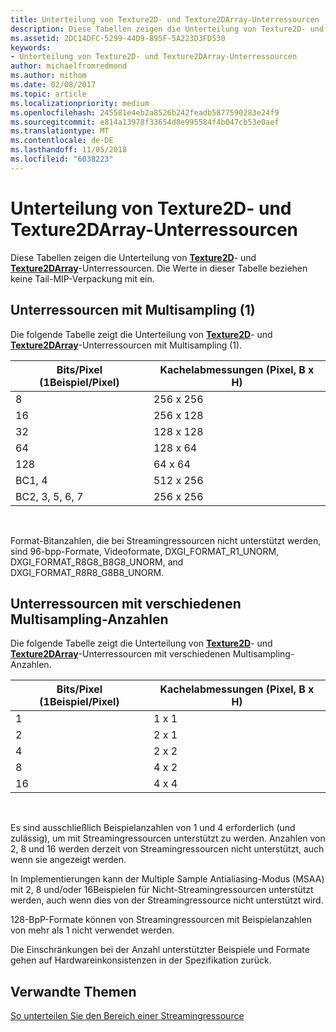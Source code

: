 ```yaml
---
title: Unterteilung von Texture2D- und Texture2DArray-Unterressourcen
description: Diese Tabellen zeigen die Unterteilung von Texture2D- und Texture2DArray-Unterressourcen.
ms.assetid: 2DC14DFC-5299-44D9-895F-5A223D3FD530
keywords:
- Unterteilung von Texture2D- und Texture2DArray-Unterressourcen
author: michaelfromredmond
ms.author: mithom
ms.date: 02/08/2017
ms.topic: article
ms.localizationpriority: medium
ms.openlocfilehash: 245581e4eb2a8526b242feadb5877590283e24f9
ms.sourcegitcommit: e814a13978f33654d8e995584f4b047cb53e0aef
ms.translationtype: MT
ms.contentlocale: de-DE
ms.lasthandoff: 11/05/2018
ms.locfileid: "6038223"
---
```

# <a name="texture2d-and-texture2darray-subresource-tiling"></a>Unterteilung von Texture2D- und Texture2DArray-Unterressourcen


Diese Tabellen zeigen die Unterteilung von [**Texture2D**](https://msdn.microsoft.com/library/windows/desktop/ff471525)- und [**Texture2DArray**](https://msdn.microsoft.com/library/windows/desktop/ff471526)-Unterressourcen. Die Werte in dieser Tabelle beziehen keine Tail-MIP-Verpackung mit ein.

## <a name="span-idsubresources-with-multisample-counts-of-1spanspan-idsubresources-with-multisample-counts-of-1spanspan-idsubresources-with-multisample-counts-of-1spansubresources-with-multisample-counts-of-1"></a><span id="Subresources-with-multisample-counts-of-1"></span><span id="subresources-with-multisample-counts-of-1"></span><span id="SUBRESOURCES-WITH-MULTISAMPLE-COUNTS-OF-1"></span>Unterressourcen mit Multisampling (1)


Die folgende Tabelle zeigt die Unterteilung von [**Texture2D**](https://msdn.microsoft.com/library/windows/desktop/ff471525)- und [**Texture2DArray**](https://msdn.microsoft.com/library/windows/desktop/ff471526)-Unterressourcen mit Multisampling (1).

| Bits/Pixel (1Beispiel/Pixel) | Kachelabmessungen (Pixel, B x H) |
|-----------------------------|-------------------------------|
| 8                           | 256 x 256                       |
| 16                          | 256 x 128                       |
| 32                          | 128 x 128                       |
| 64                          | 128 x 64                        |
| 128                         | 64 x 64                         |
| BC1, 4                       | 512 x 256                       |
| BC2, 3, 5, 6, 7                 | 256 x 256                       |

 

Format-Bitanzahlen, die bei Streamingressourcen nicht unterstützt werden, sind 96-bpp-Formate, Videoformate, DXGI\_FORMAT\_R1\_UNORM, DXGI\_FORMAT\_R8G8\_B8G8\_UNORM, and DXGI\_FORMAT\_R8R8\_G8B8\_UNORM.

## <a name="span-idsubresources-with-various-multisample-countsspanspan-idsubresources-with-various-multisample-countsspanspan-idsubresources-with-various-multisample-countsspansubresources-with-various-multisample-counts"></a><span id="Subresources-with-various-multisample-counts"></span><span id="subresources-with-various-multisample-counts"></span><span id="SUBRESOURCES-WITH-VARIOUS-MULTISAMPLE-COUNTS"></span>Unterressourcen mit verschiedenen Multisampling-Anzahlen


Die folgende Tabelle zeigt die Unterteilung von [**Texture2D**](https://msdn.microsoft.com/library/windows/desktop/ff471525)- und [**Texture2DArray**](https://msdn.microsoft.com/library/windows/desktop/ff471526)-Unterressourcen mit verschiedenen Multisampling-Anzahlen.

| Bits/Pixel (1Beispiel/Pixel) | Kachelabmessungen (Pixel, B x H) |
|-----------------------------|-------------------------------|
| 1                           | 1 x 1                           |
| 2                           | 2 x 1                           |
| 4                           | 2 x 2                           |
| 8                           | 4 x 2                           |
| 16                          | 4 x 4                           |

 

Es sind ausschließlich Beispielanzahlen von 1 und 4 erforderlich (und zulässig), um mit Streamingressourcen unterstützt zu werden. Anzahlen von 2, 8 und 16 werden derzeit von Streamingressourcen nicht unterstützt, auch wenn sie angezeigt werden.

In Implementierungen kann der Multiple Sample Antialiasing-Modus (MSAA) mit 2, 8 und/oder 16Beispielen für Nicht-Streamingressourcen unterstützt werden, auch wenn dies von der Streamingressource nicht unterstützt wird.

128-BpP-Formate können von Streamingressourcen mit Beispielanzahlen von mehr als 1 nicht verwendet werden.

Die Einschränkungen bei der Anzahl unterstützter Beispiele und Formate gehen auf Hardwareinkonsistenzen in der Spezifikation zurück.

## <a name="span-idrelated-topicsspanrelated-topics"></a><span id="related-topics"></span>Verwandte Themen


[So unterteilen Sie den Bereich einer Streamingressource](how-a-streaming-resource-s-area-is-tiled.md)

 

 




